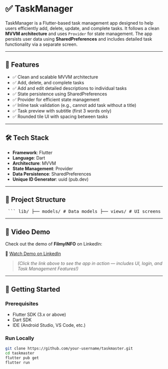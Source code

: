 # ✅ TaskManager

TaskManager is a Flutter-based task management app designed to help users efficiently add, delete, update, and complete tasks. It follows a clean **MVVM architecture** and uses `Provider` for state management. The app persists user data using **SharedPreferences** and includes detailed task functionality via a separate screen.

---

## 🚀 Features

- ✅ Clean and scalable MVVM architecture
- ✅ Add, delete, and complete tasks
- ✅ Add and edit detailed descriptions to individual tasks
- ✅ State persistence using SharedPreferences
- ✅ Provider for efficient state management
- ✅ Inline task validation (e.g., cannot add task without a title)
- ✅ Task preview with subtitle (first 3 words only)
- ✅ Rounded tile UI with spacing between tasks

---

## 🛠️ Tech Stack

- **Framework**: Flutter
- **Language**: Dart
- **Architecture**: MVVM
- **State Management**: Provider
- **Data Persistence**: SharedPreferences
- **Unique ID Generator**: uuid (pub.dev)

---

## 📁 Project Structure
<pre> ``` lib/ ├── models/ # Data models ├── views/ # UI screens ├── viewmodels/ # Business logic and state management ├── data/ # API calls and network logic ├── res/ # Reusable UI components ├── utils/ # Helper functions/constants └── main.dart # Entry point ``` </pre>


---

## 🎥 Video Demo

Check out the demo of **FilmyINFO** on LinkedIn:

🔗 [Watch Demo on LinkedIn](https://www.linkedin.com/posts/muhammad-daniyal-b11942366_flutter-dart-mobiledevelopment-activity-7330601807993339905-YQnP?utm_source=share&utm_medium=member_android&rcm=ACoAAFroY70Bsc4WEY_PzNwsOjcoGkIDPhjNaCY)

> *(Click the link above to see the app in action — includes UI, login, and Task Management Features!)*

---

## 🧪 Getting Started

### Prerequisites

- Flutter SDK (3.x or above)
- Dart SDK
- IDE (Android Studio, VS Code, etc.)

### Run Locally

```bash
git clone https://github.com/your-username/taskmaster.git
cd taskmaster
flutter pub get
flutter run
